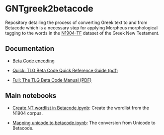 # GNTgreek2betacode

Repository detailing the process of converting Greek text to and from Betacode which is a necessary step for applying Morpheus morphological tagging to the words in the [N1904-TF](https://centerblc.github.io/N1904/) dataset of the Greek New Testament.

## Documentation

 - [Beta Code encoding](https://stephanus.tlg.uci.edu/encoding.php)

 - [Quick: TLG Beta Code Quick Reference Guide (pdf)](https://stephanus.tlg.uci.edu/encoding/quickbeta.pdf)

 - [Full: The TLG Beta Code Manual (PDF)](https://stephanus.tlg.uci.edu/encoding/BCM.pdf)

## Main notebooks

 - [Create NT wordlist in Betacode.ipynb](create_NT_wordlist_in_Betacode.ipynb): Create the wordlist from the N1904 corpus.

 - [Mapping unicode to betacode.ipynb](mapping_unicode_to_betacode.ipynb): The conversion from Unicode to Betacode.
